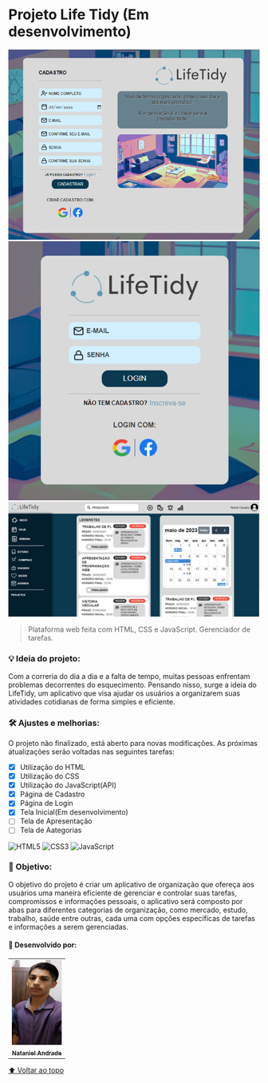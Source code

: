 # Projeto Life Tidy (Em desenvolvimento)
<img src="./screenshots/Cadastro.png" width="573px" alt="screenshots-Cadastro" > 
<img src="./screenshots/login.png" alt="screenshots-Login" > 
<img src="./screenshots/TelaInicial.png" width="573px" alt="screenshots-Tela-Inicial" >

> Plataforma web feita com HTML, CSS e JavaScript. Gerenciador de tarefas.

### 💡 Ideia do projeto:

Com a correria do dia a dia e a falta de tempo, muitas pessoas enfrentam problemas decorrentes do esquecimento. Pensando nisso, surge a ideia do LifeTidy, um aplicativo que visa ajudar os usuários a organizarem suas atividades cotidianas de forma simples e eficiente.

### 🛠️ Ajustes e melhorias:

O projeto não finalizado, está aberto para novas modificações. As próximas atualizações serão voltadas nas seguintes tarefas:

- [x] Utilização do HTML 
- [x] Utilização do CSS
- [X] Utilização do JavaScript(API)
- [x] Página de Cadastro 
- [x] Página de Login
- [x] Tela Inicial(Em desenvolvimento)
- [ ] Tela de Apresentação
- [ ] Tela de Aategorias

![HTML5](https://img.shields.io/badge/HTML5-E34F26?style=for-the-badge&logo=html5&logoColor=white)
![CSS3](https://img.shields.io/badge/CSS3-1572B6?style=for-the-badge&logo=css3&logoColor=white)
![JavaScript](https://img.shields.io/badge/JavaScript-F7DF1E?style=for-the-badge&logo=javascript&logoColor=black)

### 🎯 Objetivo:

O objetivo do projeto é criar um aplicativo de organização que ofereça aos usuários uma maneira eficiente de gerenciar e controlar suas tarefas, compromissos e informações pessoais, o aplicativo será composto por abas para diferentes categorias de organização, como mercado, estudo, trabalho, saúde entre outras, cada uma com opções específicas de tarefas e informações a serem gerenciadas.

#### 🤝 Desenvolvido por:

<table>
  <tr>
    <td align="center">
      <a href="https://www.linkedin.com/in/jose-nataniel/">
        <img src="https://raw.githubusercontent.com/Niel-Andrade/Project-Who-am-i/Master/assets/niel.jpg" width="100px;" height="170px" alt="my-photo"/><br>
        <sub>
          <b>Nataniel Andrade</b>
        </sub>
      </a>
  </tr>
</table>


[⬆ Voltar ao topo](#projeto-Life-Tidy-(Em-desenvolvimento))<br>
